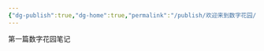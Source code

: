 ```yaml
---
{"dg-publish":true,"dg-home":true,"permalink":"/publish/欢迎来到数字花园/","tags":["gardenEntry"],"dgPassFrontmatter":true}
---
```



第一篇数字花园笔记


